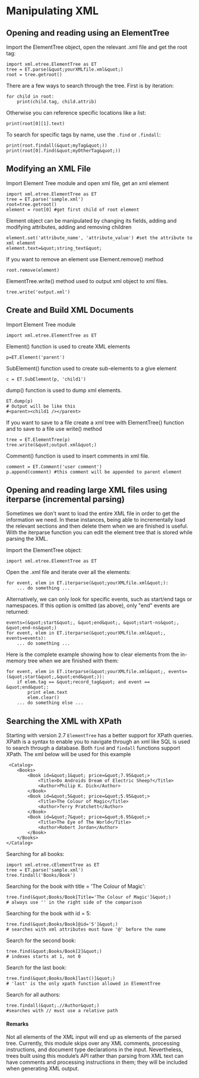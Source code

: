 # Manipulating XML




## Opening and reading using an ElementTree


Import the ElementTree object, open the relevant .xml file and get the root tag:

```
import xml.etree.ElementTree as ET
tree = ET.parse(&quot;yourXMLfile.xml&quot;)
root = tree.getroot()

```

There are a few ways to search through the tree. First is by iteration:

```
for child in root:
    print(child.tag, child.attrib)

```

Otherwise you can reference specific locations like a list:

```
print(root[0][1].text)

```

To search for specific tags by name, use the `.find` or `.findall`:

```
print(root.findall(&quot;myTag&quot;))
print(root[0].find(&quot;myOtherTag&quot;))

```



## Modifying an XML File


Import Element Tree module and open xml file, get an xml element

```
import xml.etree.ElementTree as ET
tree = ET.parse('sample.xml')
root=tree.getroot()
element = root[0] #get first child of root element

```

Element object can be manipulated by changing its fields, adding and modifying attributes, adding and removing children

```
element.set('attribute_name', 'attribute_value') #set the attribute to xml element
element.text=&quot;string_text&quot;

```

If you want to remove an element use Element.remove() method

```
root.remove(element)

```

ElementTree.write() method used to output xml object to xml files.

```
tree.write('output.xml')

```



## Create and Build XML Documents


Import Element Tree module

```
import xml.etree.ElementTree as ET

```

Element() function is used to create XML elements

```
p=ET.Element('parent')

```

SubElement() function used to create sub-elements to a give element

```
c = ET.SubElement(p, 'child1')

```

dump() function is used to dump xml elements.

```
ET.dump(p)
# Output will be like this
#<parent><child1 /></parent>

```

If you want to save to a file create a xml tree with ElementTree() function and to save to a file use write() method

```
tree = ET.ElementTree(p)
tree.write(&quot;output.xml&quot;)

```

Comment() function is used to insert comments in xml file.

```
comment = ET.Comment('user comment')
p.append(comment) #this comment will be appended to parent element

```



## Opening and reading large XML files using iterparse (incremental parsing)


Sometimes we don't want to load the entire XML file in order to get the information we need. In these instances, being able to incrementally load the relevant sections and then delete them when we are finished is useful. With the iterparse function you can edit the element tree that is stored while parsing the XML.

Import the ElementTree object:

```
import xml.etree.ElementTree as ET

```

Open the .xml file and iterate over all the elements:

```
for event, elem in ET.iterparse(&quot;yourXMLfile.xml&quot;):
    ... do something ...

```

Alternatively, we can only look for specific events, such as start/end tags or namespaces.
If this option is omitted (as above), only &quot;end&quot; events are returned:

```
events=(&quot;start&quot;, &quot;end&quot;, &quot;start-ns&quot;, &quot;end-ns&quot;)
for event, elem in ET.iterparse(&quot;yourXMLfile.xml&quot;, events=events):
    ... do something ...

```

Here is the complete example showing how to clear elements from the in-memory tree when we are finished with them:

```
for event, elem in ET.iterparse(&quot;yourXMLfile.xml&quot;, events=(&quot;start&quot;,&quot;end&quot;)):        
    if elem.tag == &quot;record_tag&quot; and event == &quot;end&quot;:
        print elem.text
        elem.clear()
    ... do something else ...

```



## Searching the XML with XPath


Starting with version 2.7 `ElementTree` has a better support for XPath queries. XPath is a syntax to enable you to navigate through an xml like SQL is used to search through a database. Both `find` and `findall` functions support XPath. The xml below will be used for this example

```
 <Catalog>
    <Books>
        <Book id=&quot;1&quot; price=&quot;7.95&quot;>
            <Title>Do Androids Dream of Electric Sheep?</Title>
            <Author>Philip K. Dick</Author>
        </Book>
        <Book id=&quot;5&quot; price=&quot;5.95&quot;>
            <Title>The Colour of Magic</Title>
            <Author>Terry Pratchett</Author>
        </Book>
        <Book id=&quot;7&quot; price=&quot;6.95&quot;>
            <Title>The Eye of The World</Title>
            <Author>Robert Jordan</Author>
        </Book>
    </Books>
</Catalog>

```

Searching for all books:

```
import xml.etree.cElementTree as ET
tree = ET.parse('sample.xml')
tree.findall('Books/Book')

```

Searching for the book with title = 'The Colour of Magic':

```
tree.find(&quot;Books/Book[Title='The Colour of Magic']&quot;) 
# always use '' in the right side of the comparison

```

Searching for the book with id = 5:

```
tree.find(&quot;Books/Book[@id='5']&quot;)
# searches with xml attributes must have '@' before the name

```

Search for the second book:

```
tree.find(&quot;Books/Book[2]&quot;)
# indexes starts at 1, not 0

```

Search for the last book:

```
tree.find(&quot;Books/Book[last()]&quot;)
# 'last' is the only xpath function allowed in ElementTree

```

Search for all authors:

```
tree.findall(&quot;.//Author&quot;)
#searches with // must use a relative path

```



#### Remarks


Not all elements of the XML input will end up as elements of the parsed tree. Currently, this module skips over any XML comments, processing instructions, and document type declarations in the input. Nevertheless, trees built using this module’s API rather than parsing from XML text can have comments and processing instructions in them; they will be included when generating XML output.

